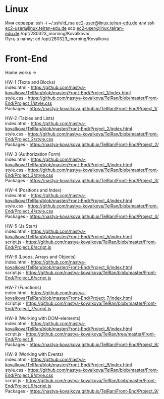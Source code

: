 # Linux  
Имя сервера:  ssh -i ~/.ssh/id_rsa ec2-user@linux.telran-edu.de или ssh ec2-user@linux.telran-edu.de
scp ec2-user@linux.telran-edu.de:/opt/280323_morning/Kovalkova/  
Путь в папку: cd /opt/280323_morning/Kovalkova

# Front-End

Home works ->

HW-1 (Texts and Blocks)                                             
index.html - https://github.com/nastya-kovalkova/TelRan/blob/master/Front-End/Project_1/index.html  
style.css - https://github.com/nastya-kovalkova/TelRan/blob/master/Front-End/Project_1/style.css  
Packages - https://nastya-kovalkova.github.io/TelRan/Front-End/Project_1/  
  
HW-2 (Tables and Lists)  
index.html - https://github.com/nastya-kovalkova/TelRan/blob/master/Front-End/Project_2/index.html  
style.css - https://github.com/nastya-kovalkova/TelRan/blob/master/Front-End/Project_2/style.css  
Packages - https://nastya-kovalkova.github.io/TelRan/Front-End/Project_2/  
  
HW-3 (Authorization Form)  
index.html - https://github.com/nastya-kovalkova/TelRan/blob/master/Front-End/Project_3/index.html  
style.css - https://github.com/nastya-kovalkova/TelRan/blob/master/Front-End/Project_3/style.css  
Packages - https://nastya-kovalkova.github.io/TelRan/Front-End/Project_3/  
  
HW-4 (Positions and Index)  
index.html - https://github.com/nastya-kovalkova/TelRan/blob/master/Front-End/Project_4/index.html  
style.css - https://github.com/nastya-kovalkova/TelRan/blob/master/Front-End/Project_4/style.css  
Packages - https://nastya-kovalkova.github.io/TelRan/Front-End/Project_4/  
  
HW-5 (Js Start)  
index.html - https://github.com/nastya-kovalkova/TelRan/blob/master/Front-End/Project_5/index.html  
script.js - https://github.com/nastya-kovalkova/TelRan/blob/master/Front-End/Project_6/script.js  
  
HW-6 (Loops, Arrays and Objects)  
index.html - https://github.com/nastya-kovalkova/TelRan/blob/master/Front-End/Project_6/index.html  
script.js - https://github.com/nastya-kovalkova/TelRan/blob/master/Front-End/Project_6/script.js  
  
HW-7 (Functions)  
index.html - https://github.com/nastya-kovalkova/TelRan/blob/master/Front-End/Project_7/index.html  
script.js - https://github.com/nastya-kovalkova/TelRan/blob/master/Front-End/Project_7/script.js  
  
HW-8 (Working with DOM-elements)  
index.html - https://github.com/nastya-kovalkova/TelRan/blob/master/Front-End/Project_8/index.html  
script.js - https://github.com/nastya-kovalkova/TelRan/tree/master/Front-End/Project_8  
Packages - https://nastya-kovalkova.github.io/TelRan/Front-End/Project_8/  
  
HW-9 (Working with Events)  
index.html - https://github.com/nastya-kovalkova/TelRan/blob/master/Front-End/Project_9/index.html  
style.css - https://github.com/nastya-kovalkova/TelRan/blob/master/Front-End/Project_9/style.css  
script.js - https://github.com/nastya-kovalkova/TelRan/blob/master/Front-End/Project_9/script.js  
Packages - https://nastya-kovalkova.github.io/TelRan/Front-End/Project_9/  
